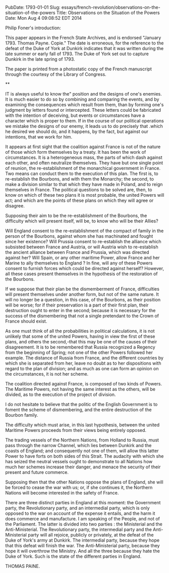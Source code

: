 PubDate: 1793-01-01
Slug: essays/french-revolution/observations-on-the-situation-of-the-powers
Title: Observations on the Situation of the Powers
Date: Mon Aug  4 09:08:52 EDT 2014

   Philip Foner's introduction:

   This paper appears in the French State Archives, and is endorsed "January
   1793. Thomas Payne. Copie." The date is erroneous, for the reference to
   the defeat of the Duke of York at Dunkirk indicates that it was written
   during the late summer or early fall of 1793. The Duke of York set out to
   capture Dunkirk in the late spring of 1793.

   The paper is printed from a photostatic copy of the French manuscript
   through the courtesy of the Library of Congress.

   **

   IT is always useful to know the" position and the designs of one's
   enemies. It is much easier to do so by combining and comparing the events,
   and by examining the consequences which result from them, than by forming
   one's judgment by letters found or intercepted. These letters could be
   fabricated with the intention of deceiving, but events or circumstances
   have a character which is proper to them. If in the course of our
   political operations we mistake the designs of our enemy, it leads us to
   do precisely that .which he desired we should do, and it happens, by the
   fact, but against our intentions, that we work for him.

   It appears at first sight that the coalition against France is not of the
   nature of those which form themselves by a treaty. It has been the work of
   circumstances. It is a heterogeneous mass, the parts of which dash against
   each other, and often neutralize themselves. They have but one single
   point of reunion, the re-establishment of the monarchical government in
   France. Two means can conduct them to the execution of this plan. The
   first is, to re-establish the Bourbons, and with them the Monarchy; the
   second, to make a division similar to that which they have made in Poland,
   and to reign themselves in France. The political questions to be solved
   are, then, to know on which of these two plans it is most probable, the
   united Powers will act; and which are the points of these plans on which
   they will agree or disagree.

   Supposing their aim to be the re-establishment of the Bourbons, the
   difficulty which will present itself, will be, to know who will be their
   Allies?

   Will England consent to the re-establishment of the compact of family in
   the person of the Bourbons, against whom she has machinated and fought
   since her existence? Will Prussia consent to re-establish the alliance
   which subsisted between France and Austria, or will Austria wish to
   re-establish the ancient alliance between France and Prussia, which was
   directed against her? Will Spain, or any other maritime Power, allow
   France and her Marine to ally themselves to England ? In fine, will any of
   these Powers consent to furnish forces which could be directed against
   herself? However, all these cases present themselves in the hypothesis of
   the restoration of the Bourbons.

   If we suppose that their plan be the dismemberment of France, difficulties
   will present themselves under another form, but not of the same nature. It
   will no longer be a question, in this case, of the Bourbons, as their
   position will be worse; for if their preservation is a part of their first
   plan, their destruction ought to enter in the second; because it is
   necessary for the success of the dismembering that not a single pretendant
   to the Crown of France should exist.

   As one must think of all the probabilities in political calculations, it
   is not unlikely that some of the united Powers, having in view the first
   of these plans, and others the second,-that this may be one of the causes
   of their disagreement. It is to be remembered that Russia recognized a
   Regency from the beginning of Spring; not one of the other Powers followed
   her example. The distance of Russia from France, and the different
   countries by which she is separated from her, leave no doubt as to her
   dispositions with regard to the plan of division; and as much as one can
   form an opinion on the circumstances, it is not her scheme.

   The coalition directed against France, is composed of two kinds of Powers.
   The Maritime Powers, not having the same interest as the others, will be
   divided, as to the execution of the project of division.

   I do not hesitate to believe that the politic of the English Government is
   to foment the scheme of dismembering, and the entire destruction of the
   Bourbon family.

   The difficulty which must arise, in this last hypothesis, between the
   united Maritime Powers proceeds from their views being entirely opposed.

   The trading vessels of the Northern Nations, from Holland to Russia, must
   pass through the narrow Channel, which lies between Dunkirk and the coasts
   of England; and consequently not one of them, will allow this latter Power
   to have forts on both sides of this Strait. The audacity with which she
   has seized the neutral vessels ought to demonstrate to all Nations how
   much her schemes increase their danger, and menace the security of their
   present and future commerce.

   Supposing then that the other Nations oppose the plans of England, she
   will be forced to cease the war with us; or, if she continues it, the
   Northern Nations will become interested in the safety of France.

   There are three distinct parties in England at this moment: the Government
   party, the Revolutionary party, and an intermedial party, which is only
   opposed to the war on account of the expense it entails, and the harm it
   does commerce and manufacture. I am speaking of the People, and not of the
   Parliament. The latter is divided into two parties : the Ministerial and
   the Anti-Ministerial. The Revolutionary party, the intermedial party and
   the Anti-Ministerial party will all rejoice, publicly or privately, at the
   defeat of the Duke of York's army at Dunkirk. The intermedial party,
   because they hope that this defeat will finish the war. The
   Anti-Ministerial party, because they hope it will overthrow the Ministry.
   And all the three because they hate the Duke of York. Such is the state of
   the different parties in England.

   THOMAS PAINE.


